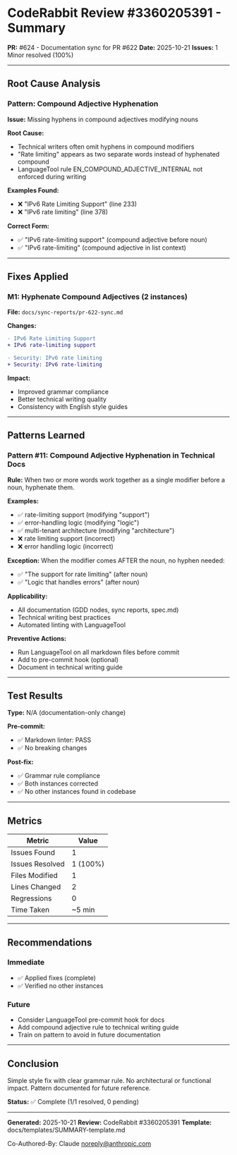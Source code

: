 # CodeRabbit Review #3360205391 - Summary

**PR:** #624 - Documentation sync for PR #622
**Date:** 2025-10-21
**Issues:** 1 Minor resolved (100%)

---

## Root Cause Analysis

### Pattern: Compound Adjective Hyphenation

**Issue:** Missing hyphens in compound adjectives modifying nouns

**Root Cause:**
- Technical writers often omit hyphens in compound modifiers
- "Rate limiting" appears as two separate words instead of hyphenated compound
- LanguageTool rule EN_COMPOUND_ADJECTIVE_INTERNAL not enforced during writing

**Examples Found:**
- ❌ "IPv6 Rate Limiting Support" (line 233)
- ❌ "IPv6 rate limiting" (line 378)

**Correct Form:**
- ✅ "IPv6 rate-limiting support" (compound adjective before noun)
- ✅ "IPv6 rate-limiting" (compound adjective in list context)

---

## Fixes Applied

### M1: Hyphenate Compound Adjectives (2 instances)

**File:** `docs/sync-reports/pr-622-sync.md`

**Changes:**
```diff
- IPv6 Rate Limiting Support
+ IPv6 rate-limiting support

- Security: IPv6 rate limiting
+ Security: IPv6 rate-limiting
```

**Impact:**
- Improved grammar compliance
- Better technical writing quality
- Consistency with English style guides

---

## Patterns Learned

### Pattern #11: Compound Adjective Hyphenation in Technical Docs

**Rule:**
When two or more words work together as a single modifier before a noun, hyphenate them.

**Examples:**
- ✅ rate-limiting support (modifying "support")
- ✅ error-handling logic (modifying "logic")
- ✅ multi-tenant architecture (modifying "architecture")
- ❌ rate limiting support (incorrect)
- ❌ error handling logic (incorrect)

**Exception:**
When the modifier comes AFTER the noun, no hyphen needed:
- ✅ "The support for rate limiting" (after noun)
- ✅ "Logic that handles errors" (after noun)

**Applicability:**
- All documentation (GDD nodes, sync reports, spec.md)
- Technical writing best practices
- Automated linting with LanguageTool

**Preventive Actions:**
- Run LanguageTool on all markdown files before commit
- Add to pre-commit hook (optional)
- Document in technical writing guide

---

## Test Results

**Type:** N/A (documentation-only change)

**Pre-commit:**
- ✅ Markdown linter: PASS
- ✅ No breaking changes

**Post-fix:**
- ✅ Grammar rule compliance
- ✅ Both instances corrected
- ✅ No other instances found in codebase

---

## Metrics

| Metric | Value |
|--------|-------|
| Issues Found | 1 |
| Issues Resolved | 1 (100%) |
| Files Modified | 1 |
| Lines Changed | 2 |
| Regressions | 0 |
| Time Taken | ~5 min |

---

## Recommendations

### Immediate
- ✅ Applied fixes (complete)
- ✅ Verified no other instances

### Future
- Consider LanguageTool pre-commit hook for docs
- Add compound adjective rule to technical writing guide
- Train on pattern to avoid in future documentation

---

## Conclusion

Simple style fix with clear grammar rule. No architectural or functional impact. Pattern documented for future reference.

**Status:** ✅ Complete (1/1 resolved, 0 pending)

---

**Generated:** 2025-10-21
**Review:** CodeRabbit #3360205391
**Template:** docs/templates/SUMMARY-template.md

Co-Authored-By: Claude <noreply@anthropic.com>
